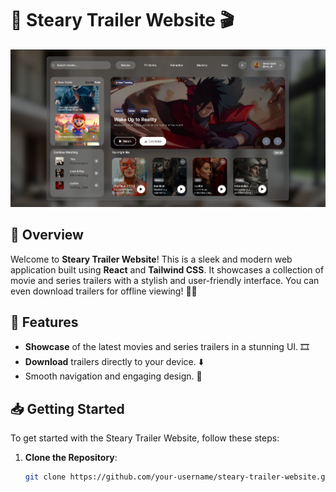 # 🌟 Steary Trailer Website 🎬

![Steary Trailer Website](/Public/Steary.png)

## 📜 Overview

Welcome to **Steary Trailer Website**! This is a sleek and modern web application built using **React** and **Tailwind CSS**. It showcases a collection of movie and series trailers with a stylish and user-friendly interface. You can even download trailers for offline viewing! 🎥✨

## 🚀 Features

- **Showcase** of the latest movies and series trailers in a stunning UI. 🎞️
- **Download** trailers directly to your device. ⬇️
- Smooth navigation and engaging design. 💫

## 📥 Getting Started

To get started with the Steary Trailer Website, follow these steps:

1. **Clone the Repository**:
   ```bash
   git clone https://github.com/your-username/steary-trailer-website.git
